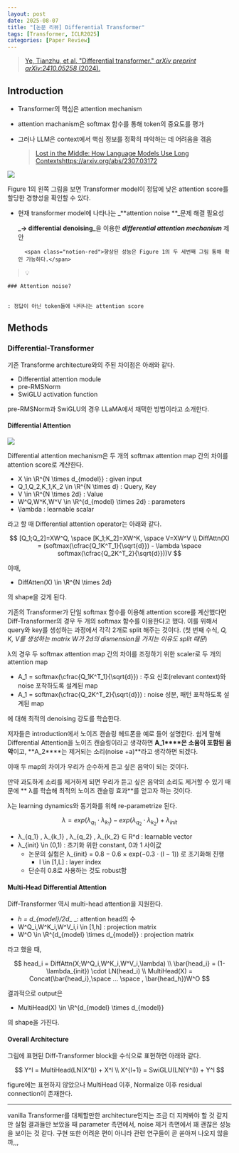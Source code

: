 ```yaml
---
layout: post
date: 2025-08-07
title: "[논문 리뷰] Differential Transformer"
tags: [Transformer, ICLR2025]
categories: [Paper Review]
---
```


> [Ye, Tianzhu, et al. "Differential transformer." ](https://arxiv.org/abs/2410.05258)[_arXiv preprint arXiv:2410.05258_](https://arxiv.org/abs/2410.05258)[ (2024).](https://arxiv.org/abs/2410.05258)



## Introduction

- Transformer의 핵심은 attention mechanism
- attention machanism은 softmax 함수를 통해 token의 중요도를 평가
- 그러나 LLM은 context에서 핵심 정보를 정확히 파악하는 데 어려움을 겪음

	> [Lost in the Middle: How Language Models Use Long Contextshttps://arxiv.org/abs/2307.03172](https://arxiv.org/abs/2307.03172)


![](https://prod-files-secure.s3.us-west-2.amazonaws.com/542b861c-36a8-4051-84e5-8804b6728dba/9083ea56-691a-4752-ae26-47f403431ac8/image.png?X-Amz-Algorithm=AWS4-HMAC-SHA256&X-Amz-Content-Sha256=UNSIGNED-PAYLOAD&X-Amz-Credential=ASIAZI2LB4662KVHO3PT%2F20250821%2Fus-west-2%2Fs3%2Faws4_request&X-Amz-Date=20250821T160052Z&X-Amz-Expires=3600&X-Amz-Security-Token=IQoJb3JpZ2luX2VjEKj%2F%2F%2F%2F%2F%2F%2F%2F%2F%2FwEaCXVzLXdlc3QtMiJHMEUCIQCuw690FUUCiW2Zxzb%2BmMOtRjGyfnV4rttht8uG%2BsWnAAIgZiiIskrgjXksLwvK5XD3gaLmdB2zFJG%2FyIL37d195DIqiAQI8f%2F%2F%2F%2F%2F%2F%2F%2F%2F%2FARAAGgw2Mzc0MjMxODM4MDUiDA7F349hJx4uX%2F8eQyrcA68zCQDPxS2EXrOzwyR%2FZL7eBs8%2Fc%2FqdM1jWAJQusGdEeZg5gF1TbaNOQUXR8ZfcBJI4jA51byYuf5wqJ27Rr8gRMEJunsu64P8nY5KP0IcqV87Ro%2Fr6yQ2%2FHESqDzcwFaJWWAMr%2BhriTsy6xq%2BQmG6wTDcG3vKKhnb%2F%2BvGH8O35z8vah0oue%2BlXDSdas7ctl56BxD7uMmriQyfBF%2BgyhWz1QPQk90%2BIy5wM0WCnVnePoE0B%2BWwRwfDzZVX617lrthM%2Fp9H%2BlFuaVuRS26YUxlgEn6R5JtusarLiUWTbCTD7%2BsypTIFgeyRwPREsj5pSXN%2F4sW%2BV4HOM%2FlMBXHdD4IcN6wQ0PdxSo%2FMtod77d09eBQDqaHKaRnJtCZu4LQBZMkgQ1VoVsPA38qN1SWpTTrMz1HdFeFXkbtqXlmcWtkMzofJ%2B0TYxE8L4dSnEEH2eSVj0EDieT7H2T2QUrssPmacVIyk8tHNuTLKb6ldhVUd2nyAIt0i7UJ%2BYxJznn0i8%2FLSmRZHJSx6R3XF8qG4bWKA7xqCbUAJALFNRBALHkFsCulocaO12%2BuBglfJr%2BEdwd2UDCCMnXqcFKeQiltUz9KfiXXhm1jxzCnIJcvevo02l71%2F809AlZydKIeDWMLj1nMUGOqUBGcKsMPElj11RxRIiLl8Ih3pdeZpnn6UVug0hSX0wu4gsUOCuuumEnhCkZugkY4usxd%2F7V7BbEtV8ePe0HhRmnqqpkDIER2%2FkzGf49q%2BsKMOFphRIVbm5c4yIRwxOL4CoEMKj8TiaeRTx9v8QiC99ErWLHpPlwy8xXGjT9I%2BbxBnBPNd6wQAE72VQc5XmH03dYNHI5W6CfjclKWnW2YuSm2Ca%2BqIC&X-Amz-Signature=b8ffbbc2c31d88a89802eb7e515cb879307157b338f5a36c60a01424450b11a1&X-Amz-SignedHeaders=host&x-amz-checksum-mode=ENABLED&x-id=GetObject)


Figure 1의 왼쪽 그림을 보면 Transformer model이 정답에 낮은 attention score를 할당한 경향성을 확인할 수 있다.

- 현재 transformer model에 나타나는 _**attention noise **_문제 해결 필요성

	_**→ differential denoising**_을 이용한 _**differential attention mechanism**_ 제안


		<span class="notion-red">향상된 성능은 Figure 1의 두 세번째 그림 통해 확인 가능하다.</span>


> 💡 


	### Attention noise?


	: 정답이 아닌 token들에 나타나는 attention score



## Methods



### Differential-Transformer


기존 Transforme architecture와의 주된 차이점은 아래와 같다.

- Differential attention module
- pre-RMSNorm
- SwiGLU activation function

pre-RMSNorm과 SwiGLU의 경우 LLaMA에서 채택한 방법이라고 소개한다.



#### Differential Attention


![](https://prod-files-secure.s3.us-west-2.amazonaws.com/542b861c-36a8-4051-84e5-8804b6728dba/116d70b2-1963-4810-9167-f4c7d8a06e8f/image.png?X-Amz-Algorithm=AWS4-HMAC-SHA256&X-Amz-Content-Sha256=UNSIGNED-PAYLOAD&X-Amz-Credential=ASIAZI2LB4662KVHO3PT%2F20250821%2Fus-west-2%2Fs3%2Faws4_request&X-Amz-Date=20250821T160052Z&X-Amz-Expires=3600&X-Amz-Security-Token=IQoJb3JpZ2luX2VjEKj%2F%2F%2F%2F%2F%2F%2F%2F%2F%2FwEaCXVzLXdlc3QtMiJHMEUCIQCuw690FUUCiW2Zxzb%2BmMOtRjGyfnV4rttht8uG%2BsWnAAIgZiiIskrgjXksLwvK5XD3gaLmdB2zFJG%2FyIL37d195DIqiAQI8f%2F%2F%2F%2F%2F%2F%2F%2F%2F%2FARAAGgw2Mzc0MjMxODM4MDUiDA7F349hJx4uX%2F8eQyrcA68zCQDPxS2EXrOzwyR%2FZL7eBs8%2Fc%2FqdM1jWAJQusGdEeZg5gF1TbaNOQUXR8ZfcBJI4jA51byYuf5wqJ27Rr8gRMEJunsu64P8nY5KP0IcqV87Ro%2Fr6yQ2%2FHESqDzcwFaJWWAMr%2BhriTsy6xq%2BQmG6wTDcG3vKKhnb%2F%2BvGH8O35z8vah0oue%2BlXDSdas7ctl56BxD7uMmriQyfBF%2BgyhWz1QPQk90%2BIy5wM0WCnVnePoE0B%2BWwRwfDzZVX617lrthM%2Fp9H%2BlFuaVuRS26YUxlgEn6R5JtusarLiUWTbCTD7%2BsypTIFgeyRwPREsj5pSXN%2F4sW%2BV4HOM%2FlMBXHdD4IcN6wQ0PdxSo%2FMtod77d09eBQDqaHKaRnJtCZu4LQBZMkgQ1VoVsPA38qN1SWpTTrMz1HdFeFXkbtqXlmcWtkMzofJ%2B0TYxE8L4dSnEEH2eSVj0EDieT7H2T2QUrssPmacVIyk8tHNuTLKb6ldhVUd2nyAIt0i7UJ%2BYxJznn0i8%2FLSmRZHJSx6R3XF8qG4bWKA7xqCbUAJALFNRBALHkFsCulocaO12%2BuBglfJr%2BEdwd2UDCCMnXqcFKeQiltUz9KfiXXhm1jxzCnIJcvevo02l71%2F809AlZydKIeDWMLj1nMUGOqUBGcKsMPElj11RxRIiLl8Ih3pdeZpnn6UVug0hSX0wu4gsUOCuuumEnhCkZugkY4usxd%2F7V7BbEtV8ePe0HhRmnqqpkDIER2%2FkzGf49q%2BsKMOFphRIVbm5c4yIRwxOL4CoEMKj8TiaeRTx9v8QiC99ErWLHpPlwy8xXGjT9I%2BbxBnBPNd6wQAE72VQc5XmH03dYNHI5W6CfjclKWnW2YuSm2Ca%2BqIC&X-Amz-Signature=255f140a0276ab2a1c8ea7e3b3c258c853e4473a04b60cbcc68bfcea190ae898&X-Amz-SignedHeaders=host&x-amz-checksum-mode=ENABLED&x-id=GetObject)


Differential attention mechanism은 두 개의 softmax attention map 간의 차이를 attention score로 계산한다.

- X \in \R^{N \times d\_{model}} : given input
- Q\_1,Q\_2,K\_1,K\_2 \in \R^{N \times d} : Query, Key
- V \in \R^{N \times 2d} : Value
- W^Q,W^K,W^V \in \R^{d\_{model} \times 2d} : parameters
- \lambda : learnable scalar

라고 할 때 Differential attention operator는 아래와 같다.


$$
[Q_1;Q_2]=XW^Q, \space [K_1;K_2]=XW^K, \space V=XW^V \\
DiffAttn(X) = (softmax(\cfrac{Q_1K^T_1}{\sqrt{d}}) - \lambda \space softmax(\cfrac{Q_2K^T_2}{\sqrt{d}}))V
$$


이때,

- DiffAtten(X) \in \R^{N \times 2d}

의 shape을 갖게 된다.


기존의 Transformer가 단일 softmax 함수를 이용해 attention score를 계산했다면 Diff-Transformer의 경우 두 개의 softmax 함수를 이용한다고 했다. 이를 위해서 query와 key를 생성하는 과정에서 각각 2개로 split 해주는 것이다. <span class="notion-red">(첫 번째 수식, </span><span class="notion-red">_Q, K, V를 생성하는 matrix W가 2d의 dismension을 가지는 이유도 split 때문_</span><span class="notion-red">)</span>


 λ의 경우 두 softmax attention map 간의 차이를 조정하기 위한 scaler로 두 개의 attention map

- A\_1 = softmax(\cfrac{Q\_1K^T\_1}{\sqrt{d}}) : 주요 신호(relevant context)와 noise 포착하도록 설계된 map
- A\_1 = softmax(\cfrac{Q\_2K^T\_2}{\sqrt{d}}) : noise 성분, 패턴 포착하도록 설계된 map 

에 대해 최적의 denoising 강도를 학습한다.


저자들은 introduction에서 노이즈 캔슬링 헤드폰을 예로 들어 설명한다. 쉽게 말해 Differential Attention을 노이즈 캔슬링이라고 생각하면 **A\_1****은 소음이 포함된 음악**이고, **A\_2****는 제거되는 소리(noise +a)**라고 생각하면 되겠다. 


이때 두 map의 차이가 우리가 순수하게 듣고 싶은 음악이 되는 것이다. 


만약 과도하게 소리를 제거하게 되면 우리가 듣고 싶은 음악의 소리도 제거할 수 있기 때문에 ** λ를 학습해 최적의 노이즈 캔슬링 효과**를 얻고자 하는 것이다.


λ는 learning dynamics와 동기화를 위해 re-parametrize 된다.


$$
\lambda = exp(\lambda_{q_1} \cdot \lambda_{k_1}) - exp(\lambda_{q_2} \cdot \lambda_{k_2}) + \lambda_{init}
$$

- λ\_{q\_1} , λ\_{k\_1} , λ\_{q\_2} , λ\_{k\_2} ∈ R^d : learnable vector
- λ\_{init} \in (0,1) : 초기화 위한 constant, 0과 1 사이값
	- 논문의 실험은 λ\_{init} = 0.8 − 0.6 × exp(−0.3 · (l − 1)) 로 초기화해 진행
		- l \in [1,L] : layer index
	- 단순히 0.8로 사용하는 것도 robust함


#### **Multi-Head Differential Attention**


Diff-Transformer 역시 multi-head attention을 지원한다.

- _h = d\_{model}/2d__ _: attention head의 수
- W^Q\_i,W^K\_i,W^V\_i,i \in [1,h] : projection matrix
- W^O \in \R^{d\_{model} \times d\_{model}} : projection matrix

라고 했을 때,


$$
head_i = DiffAttn(X;W^Q_i,W^K_i,W^V_i,\lambda) \\
\bar{head_i} = (1-\lambda_{init}) \cdot LN(head_i) \\
MultiHead(X) = Concat(\bar{head_i},\space ... \space , \bar{head_h})W^O
$$


결과적으로 output은

- MultiHead(X) \in \R^{d\_{model} \times d\_{model}}

의 shape을 가진다.



#### Overall Architecture


그림에 표현된 Diff-Transformer block을 수식으로 표현하면 아래와 같다.


$$
Y^l = MultiHead(LN(X^l)) + X^l \\
X^{l+1} = SwiGLU(LN(Y^l)) + Y^l
$$


figure에는 표현하지 않았으나 MultiHead 이후, Normalize 이후 residual connection이 존재한다.


---


vanilla Transformer를 대체할만한 architecture인지는 조금 더 지켜봐야 할 것 같지만 실험 결과들만 보았을 때 parameter 측면에서, noise 제거 측면에서 꽤 괜찮은 성능을 보이는 것 같다. 구현 또한 어려운 편이 아니라 관련 연구들이 곧 쏟아져 나오지 않을까,,,

